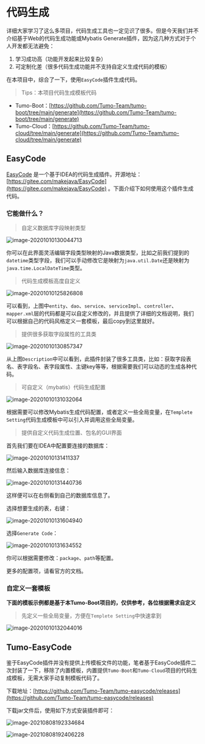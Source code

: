 # 代码生成

详细大家学习了这么多项目，代码生成工具也一定见识了很多。但是今天我们并不介绍基于Web的代码生成功能或Mybatis Generate插件，因为这几种方式对于个人开发都无法避免：

1. 学习成功高（功能开发起来比较复杂）
2. 可定制化差（很多代码生成功能并不支持自定义生成代码的模板）

在本项目中，综合了一下，使用`EasyCode`插件生成代码。

> Tips：本项目代码生成模板代码

- Tumo-Boot：[https://github.com/Tumo-Team/tumo-boot/tree/main/generate](https://github.com/Tumo-Team/tumo-boot/tree/main/generate)
- Tumo-Cloud：[https://github.com/Tumo-Team/tumo-cloud/tree/main/generate](https://github.com/Tumo-Team/tumo-cloud/tree/main/generate)

## EasyCode

[EasyCode](https://gitee.com/makejava/EasyCode) 是一个基于IDEA的代码生成插件。开源地址：[https://gitee.com/makejava/EasyCode](https://gitee.com/makejava/EasyCode) 。下面介绍下如何使用这个插件生成代码。

### 它能做什么？

> 自定义数据库字段映射类型

![image-20201010130044713](http://tycoding.cn/imgs/20201010130044.png)

你可以在此界面灵活编辑字段类型映射的Java数据类型，比如之前我们提到的`datetime`类型字段，我们可以手动修改它是映射为`java.util.Date`还是映射为`java.time.LocalDateTime`类型。

> 代码生成模板高度自定义

![image-20201010125826808](http://tycoding.cn/imgs/20201010125832.png)

可以看到，上图中`entity`、`dao`、`service`、`serviceImpl`、`controller`、`mapper.xml`层的代码都是可以自定义修改的，并且提供了详细的文档说明，我们可以根据自己的代码风格定义一套模板，最后copy到这里就好。

> 提供很多获取字段属性的工具类

![image-20201010130857347](http://tycoding.cn/imgs/20201010130857.png)

从上图`Description`中可以看到，此插件封装了很多工具类，比如：获取字段表名、表字段名、表字段属性、主键key等等，根据需要我们可以动态的生成各种代码。

> 可自定义（mybatis）代码生成配置

![image-20201010131032064](http://tycoding.cn/imgs/20201010131032.png)

根据需要可以修改Mybatis生成代码配置，或者定义一些全局变量，在`Templete Setting`代码生成模板中可以引入并调用这些全局变量。

> 提供自定义代码生成位置、包名的GUI界面

首先我们要在IDEA中配置要连接的数据库：

![image-20201010131411337](http://tycoding.cn/imgs/20201010131411.png)

然后输入数据库连接信息：

![image-20201010131440736](http://tycoding.cn/imgs/20201010131440.png)

这样便可以在右侧看到自己的数据库信息了。

选择想要生成的表，右键：

![image-20201010131604940](http://tycoding.cn/imgs/20201010131605.png)

选择`Generate Code`：

![image-20201010131634552](http://tycoding.cn/imgs/20201010131634.png)

你可以根据需要修改：`package`、`path`等配置。

更多的配置项，请看官方的文档。

### 自定义一套模板

**下面的模板示例都是基于本Tumo-Boot项目的，仅供参考，各位根据需求自定义**

> 先定义一些全局变量，方便在`Templete Setting`中快速拿到

![image-20201010132044016](http://tycoding.cn/imgs/20201010132044.png)



## Tumo-EasyCode

鉴于EasyCode插件并没有提供上传模板文件的功能，笔者基于EasyCode插件二次封装了一下，移除了内置模板，内置提供`Tumo-Boot`和`Tumo-Cloud`项目的代码生成模板，无需大家手动复制模板代码了。

下载地址：[https://github.com/Tumo-Team/tumo-easycode/releases](https://github.com/Tumo-Team/tumo-easycode/releases)

下载jar文件后，使用如下方式安装插件即可：

![image-20210808192334684](http://tycoding.cn/imgs/20210808192334.png)

![image-20210808192406228](http://tycoding.cn/imgs/20210808192406.png)



